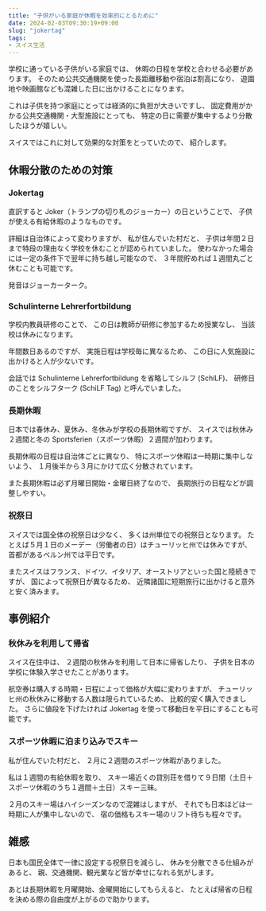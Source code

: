 ```yaml
---
title: "子供がいる家庭が休暇を効率的にとるために"
date: 2024-02-03T09:30:19+09:00
slug: "jokertag"
tags:
- スイス生活
---
```

学校に通っている子供がいる家庭では、
休暇の日程を学校と合わせる必要があります。
そのため公共交通機関を使った長距離移動や宿泊は割高になり、
遊園地や映画館なども混雑した日に出かけることになります。

これは子供を持つ家庭にとっては経済的に負担が大きいですし、
固定費用がかかる公共交通機関・大型施設にとっても、
特定の日に需要が集中するより分散したほうが嬉しい。

スイスではこれに対して効果的な対策をとっていたので、
紹介します。

## 休暇分散のための対策

### Jokertag

直訳すると Joker（トランプの切り札のジョーカー）の日ということで、
子供が使える有給休暇のようなものです。

詳細は自治体によって変わりますが、
私が住んでいた村だと、
子供は年間２日まで特段の理由なく学校を休むことが認められていました。
使わなかった場合には一定の条件下で翌年に持ち越し可能なので、
３年間貯めれば１週間丸ごと休むことも可能です。

発音はジョーカーターク。

### Schulinterne Lehrerfortbildung

学校内教員研修のことで、
この日は教師が研修に参加するため授業なし、
当該校は休みになります。

年間数日あるのですが、
実施日程は学校毎に異なるため、
この日に人気施設に出かけると人が少ないです。

会話では Schulinterne Lehrerfortbildung を省略してシルフ (SchiLF)、
研修日のことをシルフターク (SchiLF Tag) と呼んでいました。

### 長期休暇

日本では春休み、夏休み、冬休みが学校の長期休暇ですが、
スイスでは秋休み２週間と冬の Sportsferien（スポーツ休暇）２週間が加わります。

長期休暇の日程は自治体ごとに異なり、
特にスポーツ休暇は一時期に集中しないよう、
１月後半から３月にかけて広く分散されています。

また長期休暇は必ず月曜日開始・金曜日終了なので、
長期旅行の日程などが調整しやすい。

### 祝祭日

スイスでは国全体の祝祭日は少なく、
多くは州単位での祝祭日となります。
たとえば５月１日のメーデー（労働者の日）はチューリッヒ州では休みですが、
首都があるベルン州では平日です。

またスイスはフランス、ドイツ、イタリア、オーストリアといった国と陸続きですが、
国によって祝祭日が異なるため、
近隣諸国に短期旅行に出かけると意外と安く済みます。

## 事例紹介

### 秋休みを利用して帰省

スイス在住中は、
２週間の秋休みを利用して日本に帰省したり、
子供を日本の学校に体験入学させたことがあります。

航空券は購入する時期・日程によって価格が大幅に変わりますが、
チューリッヒ州の秋休みに移動する人数は限られているため、
比較的安く購入できました。
さらに値段を下げたければ Jokertag を使って移動日を平日にすることも可能です。

### スポーツ休暇に泊まり込みでスキー

私が住んでいた村だと、
２月に２週間のスポーツ休暇がありました。

私は１週間の有給休暇を取り、
スキー場近くの貸別荘を借りて９日間（土日＋スポーツ休暇のうち１週間＋土日）スキー三昧。

２月のスキー場はハイシーズンなので混雑はしますが、
それでも日本ほどは一時期に人が集中しないので、
宿の価格もスキー場のリフト待ちも程々です。

## 雑感

日本も国民全体で一律に設定する祝祭日を減らし、
休みを分散できる仕組みがあると、
親、交通機関、観光業など皆が幸せになれる気がします。

あとは長期休暇を月曜開始、金曜開始にしてもらえると、
たとえば帰省の日程を決める際の自由度が上がるので助かります。